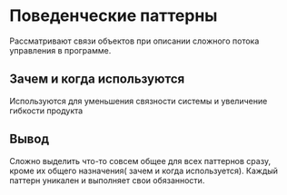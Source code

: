 Поведенческие паттерны
============

Рассматривают связи объектов при описании сложного потока управления в программе.

Зачем и когда используются
------------

Используются для уменьшения связности системы и увеличение гибкости продукта

Вывод
------------

Сложно выделить что-то совсем общее для всех паттернов сразу, кроме их общего назначения( зачем и когда используется). Каждый паттерн уникален и выполняет свои обязанности.
